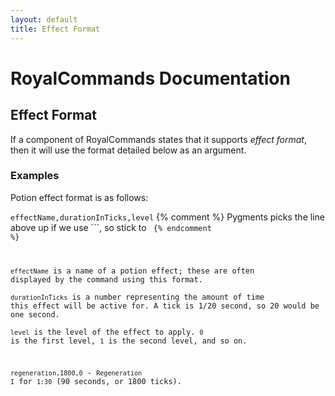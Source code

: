 ```yaml
---
layout: default
title: Effect Format
---
```


# RoyalCommands Documentation

## Effect Format

If a component of RoyalCommands states that it supports *effect format*, then it will use the format detailed below as
an argument.

### Examples

Potion effect format is as follows:

<code>effectName,durationInTicks,level</code>
{% comment %} Pygments picks the line above up if we use ```, so stick to <code> {% endcomment %}

```effectName``` is a name of a potion effect; these are often displayed by the command using this format.  
```durationInTicks``` is a number representing the amount of time this effect will be active for. A tick is 1/20
second, so 20 would be one second.  
```level``` is the level of the effect to apply. ```0``` is the first level, ```1``` is the second level, and so on.

```regeneration,1800,0``` - ```Regeneration``` ```I``` for ```1:30``` (90 seconds, or 1800 ticks).
